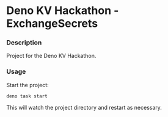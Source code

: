 # Deno KV Hackathon - ExchangeSecrets

### Description

Project for the Deno KV Hackathon.

### Usage

Start the project:

```
deno task start
```

This will watch the project directory and restart as necessary.
